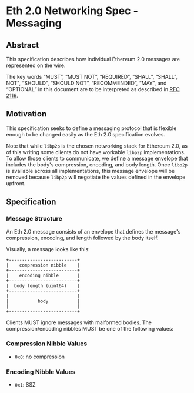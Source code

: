 # Eth 2.0 Networking Spec - Messaging

## Abstract

This specification describes how individual Ethereum 2.0 messages are represented on the wire.

The key words “MUST”, “MUST NOT”, “REQUIRED”, “SHALL”, “SHALL”, NOT", “SHOULD”, “SHOULD NOT”, “RECOMMENDED”, “MAY”, and “OPTIONAL” in this document are to be interpreted as described in [RFC 2119](https://tools.ietf.org/html/rfc2119).

## Motivation

This specification seeks to define a messaging protocol that is flexible enough to be changed easily as the Eth 2.0 specification evolves.

Note that while `libp2p` is the chosen networking stack for Ethereum 2.0, as of this writing some clients do not have workable `libp2p` implementations. To allow those clients to communicate, we define a message envelope that includes the body's compression, encoding, and body length. Once `libp2p` is available across all implementations, this message envelope will be removed because `libp2p` will negotiate the values defined in the envelope upfront.

## Specification

### Message Structure

An Eth 2.0 message consists of an envelope that defines the message's compression, encoding, and length followed by the body itself.

Visually, a message looks like this:

```
+--------------------------+
|    compression nibble    |
+--------------------------+
|    encoding nibble       |
+--------------------------+
|  body length (uint64)    |
+--------------------------+
|                          |
|           body           |
|                          |
+--------------------------+
```

Clients MUST ignore messages with malformed bodies. The compression/encoding nibbles MUST be one of the following values:

### Compression Nibble Values

- `0x0`: no compression

### Encoding Nibble Values

- `0x1`: SSZ

